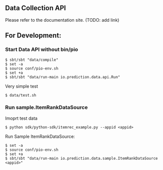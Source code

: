 ## Data Collection API

Please refer to the documentation site. (TODO: add link)

## For Development:

### Start Data API without bin/pio

```
$ sbt/sbt "data/compile"
$ set -a
$ source conf/pio-env.sh
$ set +a
$ sbt/sbt "data/run-main io.prediction.data.api.Run"
```

Very simple test

```
$ data/test.sh
```

### Run sample.ItemRankDataSource

Imoprt test data
```
$ python sdk/python-sdk/itemrec_example.py --appid <appid>
```

Run Sample ItemRankDataSource:
```
$ set -a
$ source conf/pio-env.sh
$ set +a
$ sbt/sbt "data/run-main io.prediction.data.sample.ItemRankDataSource <appid>"
```
